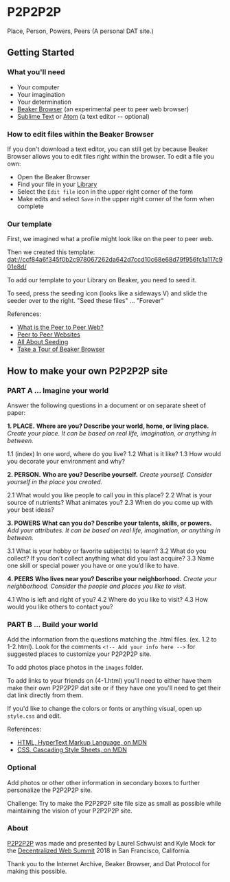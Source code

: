 # P2P2P2P
Place, Person, Powers, Peers
(A personal DAT site.)

## Getting Started

### What you'll need

- Your computer
- Your imagination
- Your determination
- [Beaker Browser](dat://beakerbrowser.com) (an experimental peer to peer web browser)
- [Sublime Text](https://www.sublimetext.com) or [Atom](https://atom.io) (a text editor -- optional)

### How to edit files within the Beaker Browser

If you don't download a text editor, you can still get by because Beaker Browser allows you to edit files right within the browser. To edit a file you own:

- Open the Beaker Browser
- Find your file in your [Library](beaker://library/)
- Select the `Edit file` icon in the upper right corner of the form
- Make edits and select `Save` in the upper right corner of the form when complete

### Our template

First, we imagined what a profile might look like on the peer to peer web.

Then we created this template:
[dat://ccf84a6f345f0b2c978067262da642d7ccd10c68e68d79f956fc1a117c901e8d/](dat://ccf84a6f345f0b2c978067262da642d7ccd10c68e68d79f956fc1a117c901e8d/)

To add our template to your Library on Beaker, you need to seed it.

To seed, press the seeding icon (looks like a sideways V) and slide the seeder over to the right. "Seed these files" ... "Forever"

References:
- [What is the Peer to Peer Web?](dat://beakerbrowser.com/docs/how-beaker-works/)
- [Peer to Peer Websites](dat://beakerbrowser.com/docs/how-beaker-works/peer-to-peer-websites)
- [All About Seeding](dat://beakerbrowser.com/docs/how-beaker-works/all-about-seeding)
- [Take a Tour of Beaker Browser](dat://beakerbrowser.com/docs/tour)

## How to make your own P2P2P2P site

### PART A ... Imagine your world

Answer the following questions in a document or on separate sheet of paper:

**1. PLACE.**
**Where are you? Describe your world, home, or living place.**
*Create your place. It can be based on real life, imagination, or anything in between.*

1.1 (index) In one word, where do you live?
1.2 What is it like?
1.3 How would you decorate your environment and why?

**2. PERSON.**
**Who are you? Describe yourself.**
*Create yourself. Consider yourself in the place you created.*

2.1 What would you like people to call you in this place?
2.2 What is your source of nutrients? What animates you?
2.3 When do you come up with your best ideas?

**3. POWERS**
**What can you do? Describe your talents, skills, or powers.**
*Add your attributes. It can be based on real life, imagination, or anything in between.*

3.1 What is your hobby or favorite subject(s) to learn?
3.2 What do you collect? If you don’t collect anything what did you last acquire?
3.3 Name one skill or special power you have or one you’d like to have.

**4. PEERS**
**Who lives near you? Describe your neighborhood.**
*Create your neighborhood. Consider the people and places you like to visit.*

4.1 Who is left and right of you?
4.2 Where do you like to visit?
4.3 How would you like others to contact you?

### PART B ... Build your world

Add the information from the questions matching the .html files. (ex. 1.2 to 1-2.html). Look for the comments `<!-- Add your info here -->` for suggested places to customize your P2P2P2P site.

To add photos place photos in the `images` folder.

To add links to your friends on (4-1.html) you'll need to either have them make their own P2P2P2P dat site or if they have one you'll need to get their dat link directly from them.

If you'd like to change the colors or fonts or anything visual, open up `style.css` and edit.

References:
- [HTML, HyperText Markup Language, on MDN](https://developer.mozilla.org/en-US/docs/Web/HTML)
- [CSS, Cascading Style Sheets, on MDN](https://developer.mozilla.org/en-US/docs/Web/CSS)

### Optional

Add photos or other other information in secondary boxes to further personalize the P2P2P2P site.

Challenge: Try to make the P2P2P2P site file size as small as possible while maintaining the vision of your P2P2P2P site.

### About

[P2P2P2P](https://decentralizedweb.net/p2p2p2p-workshop) was made and presented by Laurel Schwulst and Kyle Mock for the [Decentralized Web Summit](https://decentralizedweb.net) 2018 in San Francisco, California.

Thank you to the Internet Archive, Beaker Browser, and Dat Protocol for making this possible.
